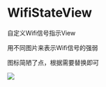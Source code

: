 # WifiStateView

自定义Wifi信号指示View

用不同图片来表示Wifi信号的强弱

图标简陋了点，根据需要替换即可

![](https://upload-images.jianshu.io/upload_images/2552605-8db763d004d28855?imageMogr2/auto-orient/strip%7CimageView2/2/w/413/format/webp)